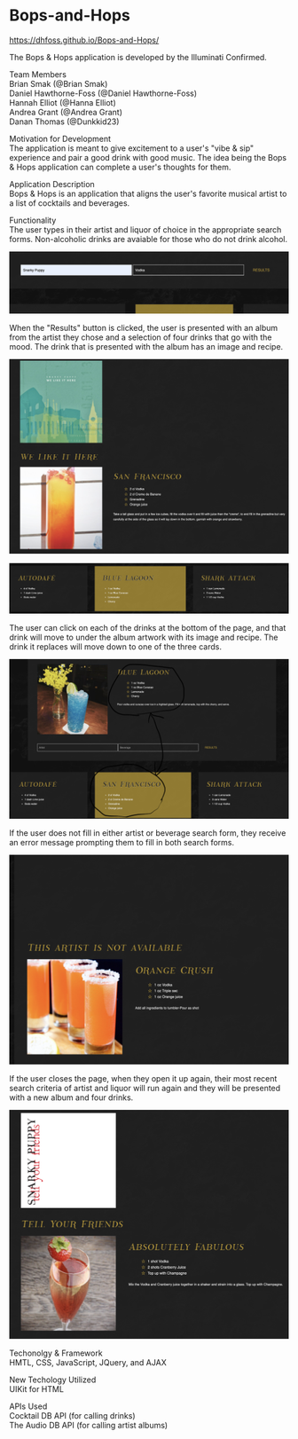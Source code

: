 # Bops-and-Hops  
https://dhfoss.github.io/Bops-and-Hops/

The Bops & Hops application is developed by the Illuminati Confirmed.

Team Members  
Brian Smak (@Brian Smak)  
Daniel Hawthorne-Foss (@Daniel Hawthorne-Foss)  
Hannah Elliot (@Hanna Elliot)  
Andrea Grant (@Andrea Grant)  
Danan Thomas (@Dunkkid23)  

Motivation for Development  
The application is meant to give excitement to a user's "vibe & sip" experience and pair a good drink with good music. The idea being the Bops & Hops application can complete a user's thoughts for them.

Application Description  
Bops & Hops is an application that aligns the user's favorite musical artist to a list of cocktails and beverages.

Functionality  
The user types in their artist and liquor of choice in the appropriate search forms. Non-alcoholic drinks are avaiable for those who do not drink alcohol. 

![Search Bars](/assets/screen-shots/1-Search-Bars.png?raw=true)

When the "Results" button is clicked, the user is presented with an album from the artist they chose and a selection of four drinks that go with the mood. The drink that is presented with the album has an image and recipe. 

![Album Artist Display](/assets/screen-shots/2-Album-Artist-Display.png?raw=true)

![Drink Cards](/assets/screen-shots/3-Drink-Cards.png?raw=true)

The user can click on each of the drinks at the bottom of the page, and that drink will move to under the album artwork with its image and recipe. The drink it replaces will move down to one of the three cards.

![Drink Swap](/assets/screen-shots/4-Drink-Swap.png?raw=true)

 If the user does not fill in either artist or beverage search form, they receive an error message prompting them to fill in both search forms.

![Arist Not Available](/assets/screen-shots/5-Artist-Not-Available.png?raw=true)

If the user closes the page, when they open it up again, their most recent search criteria of artist and liquor will run again and they will be presented with a new album and four drinks.

![Refresh Page](/assets/screen-shots/6-Refresh-Page.png?raw=true)

Techonolgy & Framework  
HMTL, CSS, JavaScript, JQuery, and AJAX

New Techology Utilized  
UIKit for HTML

APIs Used  
Cocktail DB API (for calling drinks)  
The Audio DB API (for calling artist albums)
